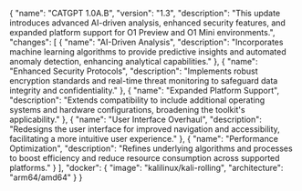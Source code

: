 {
  "name": "CATGPT 1.0A.B",
  "version": "1.3",
  "description": "This update introduces advanced AI-driven analysis, enhanced security features, and expanded platform support for O1 Preview and O1 Mini environments.",
  "changes": [
    {
      "name": "AI-Driven Analysis",
      "description": "Incorporates machine learning algorithms to provide predictive insights and automated anomaly detection, enhancing analytical capabilities."
    },
    {
      "name": "Enhanced Security Protocols",
      "description": "Implements robust encryption standards and real-time threat monitoring to safeguard data integrity and confidentiality."
    },
    {
      "name": "Expanded Platform Support",
      "description": "Extends compatibility to include additional operating systems and hardware configurations, broadening the toolkit's applicability."
    },
    {
      "name": "User Interface Overhaul",
      "description": "Redesigns the user interface for improved navigation and accessibility, facilitating a more intuitive user experience."
    },
    {
      "name": "Performance Optimization",
      "description": "Refines underlying algorithms and processes to boost efficiency and reduce resource consumption across supported platforms."
    }
  ],
  "docker": {
    "image": "kalilinux/kali-rolling",
    "architecture": "arm64/amd64"
  }
}
